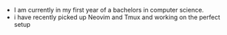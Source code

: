 - I am currently in my first year of a bachelors in computer science.
- i have recently picked up Neovim and Tmux and working on the perfect setup

<!---
SebastianMusic/SebastianMusic is a ✨ special ✨ repository because its `README.md` (this file) appears on your GitHub profile.
You can click the Preview link to take a look at your changes.
--->
